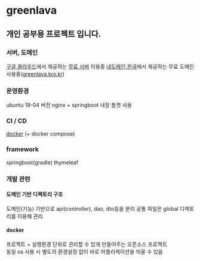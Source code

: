 # greenlava

## 개인 공부용 프로젝트 입니다.

### 서버, 도메인
[구글 클라우드](https://cloud.google.com)에서 제공하는 [무료 서버](https://cloud.google.com/free/docs/free-cloud-features?hl=ko#compute) 이용중
[내도메인.한국](https://내도메인.한국)에서 제공하는 무료 도메인 사용중([greenlava.kro.kr](http://greenlava.kro.kr))

### 운영환경
ubuntu 18-04 버전
nginx + springboot 내장 톰캣 사용

### CI / CD
[docker](#docker) (+ docker compose)

### framework
springboot(gradle)
thymeleaf

### 개발 관련

#### 도메인 기반 디렉토리 구조
도메인(기능) 기반으로 api(controller), dao, dto등을 분리
공통 파일은 global 디렉토리를 이용해 관리

#### docker
프로젝트 + 실행환경 단위로 관리할 수 있게 만들어주는 오픈소스 프로젝트   
동일 os 사용 시 별도의 환경설정 없이 바로 어플리케이션을 띄울 수 있음